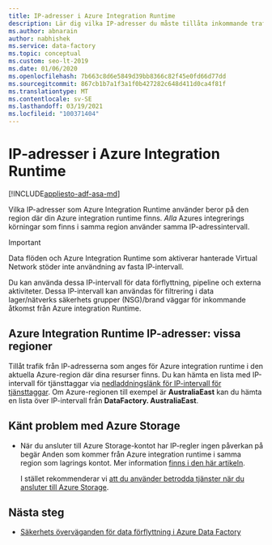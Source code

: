```yaml
---
title: IP-adresser i Azure Integration Runtime
description: Lär dig vilka IP-adresser du måste tillåta inkommande trafik från, för att konfigurera brand väggar korrekt för att skydda nätverks åtkomsten till data lager.
ms.author: abnarain
author: nabhishek
ms.service: data-factory
ms.topic: conceptual
ms.custom: seo-lt-2019
ms.date: 01/06/2020
ms.openlocfilehash: 7b663c8d6e5849d39bb8366c82f45e0fd66d77dd
ms.sourcegitcommit: 867cb1b7a1f3a1f0b427282c648d411d0ca4f81f
ms.translationtype: MT
ms.contentlocale: sv-SE
ms.lasthandoff: 03/19/2021
ms.locfileid: "100371404"
---
```

# <a name="azure-integration-runtime-ip-addresses"></a>IP-adresser i Azure Integration Runtime

[!INCLUDE[appliesto-adf-asa-md](includes/appliesto-adf-asa-md.md)]

Vilka IP-adresser som Azure Integration Runtime använder beror på den region där din Azure integration runtime finns. *Alla* Azures integrerings körningar som finns i samma region använder samma IP-adressintervall.

> [!IMPORTANT]  
> Data flöden och Azure Integration Runtime som aktiverar hanterade Virtual Network stöder inte användning av fasta IP-intervall.
>
> Du kan använda dessa IP-intervall för data förflyttning, pipeline och externa aktiviteter. Dessa IP-intervall kan användas för filtrering i data lager/nätverks säkerhets grupper (NSG)/brand väggar för inkommande åtkomst från Azure integration Runtime. 

## <a name="azure-integration-runtime-ip-addresses-specific-regions"></a>Azure Integration Runtime IP-adresser: vissa regioner

Tillåt trafik från IP-adresserna som anges för Azure integration runtime i den aktuella Azure-region där dina resurser finns. Du kan hämta en lista med IP-intervall för tjänsttaggar via [nedladdningslänk för IP-intervall för tjänsttaggar](../virtual-network/service-tags-overview.md#discover-service-tags-by-using-downloadable-json-files). Om Azure-regionen till exempel är **AustraliaEast** kan du hämta en lista över IP-intervall från **DataFactory. AustraliaEast**.


## <a name="known-issue-with-azure-storage"></a>Känt problem med Azure Storage

* När du ansluter till Azure Storage-kontot har IP-regler ingen påverkan på begär Anden som kommer från Azure integration runtime i samma region som lagrings kontot. Mer information [finns i den här artikeln](../storage/common/storage-network-security.md#grant-access-from-an-internet-ip-range). 

  I stället rekommenderar vi [att du använder betrodda tjänster när du ansluter till Azure Storage](https://techcommunity.microsoft.com/t5/azure-data-factory/data-factory-is-now-a-trusted-service-in-azure-storage-and-azure/ba-p/964993). 

## <a name="next-steps"></a>Nästa steg

* [Säkerhets överväganden för data förflyttning i Azure Data Factory](data-movement-security-considerations.md)